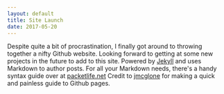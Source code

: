 ```yaml
---
layout: default
title: Site Launch
date: 2017-05-20
---
```


Despite quite a bit of procrastination, I finally got around to throwing together a nifty Github website.
Looking forward to getting at some new projects in the future to add to this site.
Powered by [Jekyll](http://jekyllrb.com) and uses Markdown to author posts. 
For all your Markdown needs, there's a handy syntax guide over at [packetlife.net](http://packetlife.net/media/library/16/Markdown.pdf)
Credit to [jmcglone](http://jmcglone.com/) for making a quick and painless guide to Github pages.
